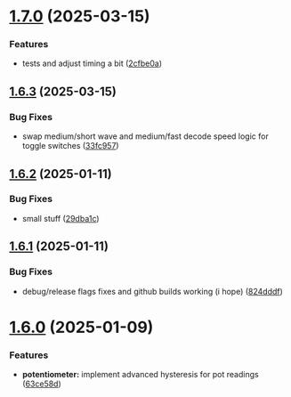 # [1.7.0](https://github.com/olipayne/Arduino-Morse-Radio/compare/v1.6.3...v1.7.0) (2025-03-15)


### Features

* tests and adjust timing a bit ([2cfbe0a](https://github.com/olipayne/Arduino-Morse-Radio/commit/2cfbe0ab584b30867e88ae182d94475c30695608))



## [1.6.3](https://github.com/olipayne/Arduino-Morse-Radio/compare/v1.6.2...v1.6.3) (2025-03-15)


### Bug Fixes

* swap medium/short wave and medium/fast decode speed logic for toggle switches ([33fc957](https://github.com/olipayne/Arduino-Morse-Radio/commit/33fc9572774fa8de1a5698a3def872ccf4e97099))



## [1.6.2](https://github.com/olipayne/Arduino-Morse-Radio/compare/v1.6.1...v1.6.2) (2025-01-11)


### Bug Fixes

* small stuff ([29dba1c](https://github.com/olipayne/Arduino-Morse-Radio/commit/29dba1c55e3c3e28fe5924e5a67214e5475765bd))



## [1.6.1](https://github.com/olipayne/Arduino-Morse-Radio/compare/v1.6.0...v1.6.1) (2025-01-11)


### Bug Fixes

* debug/release flags fixes and github builds working (i hope) ([824dddf](https://github.com/olipayne/Arduino-Morse-Radio/commit/824dddf1f0b718061e14d963f49323776f55dfe5))



# [1.6.0](https://github.com/olipayne/Arduino-Morse-Radio/compare/v1.5.3...v1.6.0) (2025-01-09)


### Features

* **potentiometer:** implement advanced hysteresis for pot readings ([63ce58d](https://github.com/olipayne/Arduino-Morse-Radio/commit/63ce58df8aaa93cdef901f4770ddaf050f53b24b))



